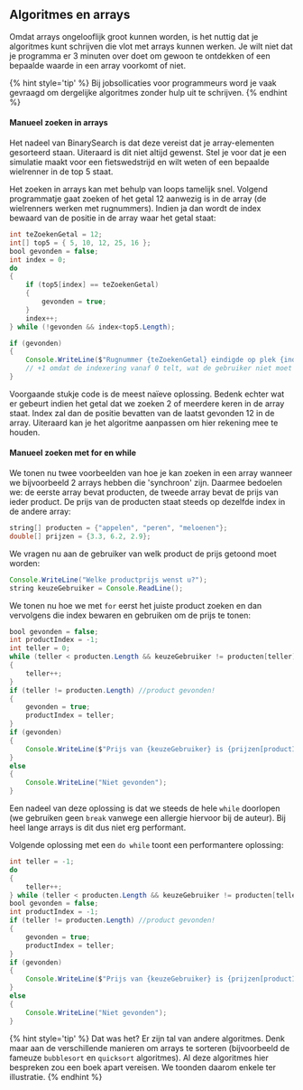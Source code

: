 ## Algoritmes en arrays

Omdat arrays ongelooflijk groot kunnen worden, is het nuttig dat je algoritmes kunt schrijven die vlot met arrays kunnen werken. Je wilt niet dat je programma er 3 minuten over doet om gewoon te ontdekken of een bepaalde waarde in een array voorkomt of niet.

{% hint style='tip' %}
Bij jobsollicaties voor programmeurs word je vaak gevraagd om dergelijke algoritmes zonder hulp uit te schrijven.
{% endhint %}

#### Manueel zoeken in arrays

Het nadeel van BinarySearch is dat deze vereist dat je array-elementen gesorteerd staan. Uiteraard is dit niet altijd gewenst. Stel je voor dat je een simulatie maakt voor een fietswedstrijd en wilt weten of een bepaalde wielrenner in de top 5 staat.

Het zoeken in arrays kan met behulp van loops tamelijk snel. Volgend programmatje gaat zoeken of het getal 12 aanwezig is in de array (de wielrenners werken met rugnummers). Indien ja dan wordt de index bewaard van de positie in de array waar het getal staat:

```java
int teZoekenGetal = 12;
int[] top5 = { 5, 10, 12, 25, 16 };
bool gevonden = false;
int index = 0;
do
{
    if (top5[index] == teZoekenGetal)
    {
        gevonden = true;
    }
    index++;
} while (!gevonden && index<top5.Length);

if (gevonden)
{
    Console.WriteLine($"Rugnummer {teZoekenGetal} eindigde op plek {index + 1}");
    // +1 omdat de indexering vanaf 0 telt, wat de gebruiker niet moet weten. 
}
```

Voorgaande stukje code is de meest naïeve oplossing. Bedenk echter wat er gebeurt indien het getal dat we zoeken 2 of meerdere keren in de array staat. Index zal dan de positie bevatten van de laatst gevonden 12 in de array. Uiteraard kan je het algoritme aanpassen om hier rekening mee te houden.

#### Manueel zoeken met for en while

We tonen nu twee voorbeelden van hoe je kan zoeken in een array wanneer we bijvoorbeeld 2 arrays hebben die 'synchroon' zijn. Daarmee bedoelen we: de eerste array bevat producten, de tweede array bevat de prijs van ieder product. De prijs van de producten staat steeds op dezelfde index in de andere array:

```java
string[] producten = {"appelen", "peren", "meloenen"};
double[] prijzen = {3.3, 6.2, 2.9};
```

We vragen nu aan de gebruiker van welk product de prijs getoond moet worden:

```java
Console.WriteLine("Welke productprijs wenst u?");
string keuzeGebruiker = Console.ReadLine();
```

We tonen nu hoe we met ``for`` eerst het juiste product zoeken en dan vervolgens die index bewaren en gebruiken om de prijs te tonen:

```java
bool gevonden = false;
int productIndex = -1;
int teller = 0;
while (teller < producten.Length && keuzeGebruiker != producten[teller])
{
    teller++;
}
if (teller != producten.Length) //product gevonden!
{
    gevonden = true;
    productIndex = teller;
}
if (gevonden)
{
    Console.WriteLine($"Prijs van {keuzeGebruiker} is {prijzen[productIndex]}");
}
else
{
    Console.WriteLine("Niet gevonden");
}
```

Een nadeel van deze oplossing is dat we steeds de hele ``while`` doorlopen (we gebruiken geen ``break`` vanwege een allergie hiervoor bij de auteur). Bij heel lange arrays is dit dus niet erg performant.

<!---{pagebreak} --->

Volgende oplossing met een ``do while`` toont een performantere oplossing:

```java
int teller = -1;
do
{
    teller++;
} while (teller < producten.Length && keuzeGebruiker != producten[teller]);
bool gevonden = false;
int productIndex = -1;
if (teller != producten.Length) //product gevonden!
{
    gevonden = true;
    productIndex = teller;
}
if (gevonden)
{
    Console.WriteLine($"Prijs van {keuzeGebruiker} is {prijzen[productIndex]}");
}
else
{
    Console.WriteLine("Niet gevonden");
}
```

{% hint style='tip' %}
Dat was het? Er zijn tal van andere algoritmes. Denk maar aan de verschillende manieren om arrays te sorteren (bijvoorbeeld de fameuze ``bubblesort`` en ``quicksort`` algoritmes). Al deze algoritmes hier bespreken zou een boek apart vereisen. We toonden daarom enkele ter illustratie.
{% endhint %}